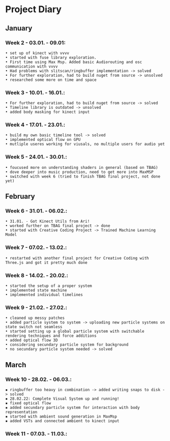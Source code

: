 # Project Diary

## January


### Week 2 - 03.01. - 09.01: 
	• set up of kinect with vvvv 
	• started with fuse library exploration. 
	• First time using Max Msp. Added basic Audiorouting and osc communication with vvvv
	• Had problems with slitscan/ringbuffer implementation -> solved
	• For further exploration, had to build nuget from source -> unsolved
	• researched some more on time and space

### Week 3 - 10.01. - 16.01.: 
	• For further exploration, had to build nuget from source -> solved
	• Timeline library is outdated -> unsolved
	• added body masking for kinect input

### Week 4 - 17.01. - 23.01.: 
	• build my own basic timeline tool -> solved
	• implemented optical flow on GPU
	• mutliple useres working for viusals, no multiple users for audio yet

### Week 5 - 24.01. - 30.01.: 
	• foucused more on understanding shaders in general (based on TBAG)
	• dove deeper into music production, need to get more into MaxMSP
	• switched with week 6 (tried to finish TBAG final project, not done yet)

## February

### Week 6 - 31.01. - 06.02.:
	• 31.01. - Got Kinect Utils from Ari!
	• worked further on TBAG final project -> done
	• started with Creative Coding Project -> Trained Machine Learning Model

### Week 7 - 07.02. - 13.02.:
	• restarted with another final project for Creative Coding with Three.js and got it pretty much done
### Week 8 - 14.02. - 20.02.:
	• started the setup of a proper system
	• implemented state machine
	• implemented individual timelines

### Week 9 - 21.02. - 27.02.:
	• cleaned up messy patches
	• added particle system to system -> uploading new particle systems on state switch not seamless
	• started setting up a global particle system with switchable rendering techniques and force additions
	• added optical flow 3D 
	• considering secundary particle system for background 
	• no secundary particle system needed -> solved

## March 

### Week 10 - 28.02. - 06.03.:
	▪ ringbuffer too heavy in combination -> added writing snaps to disk -> solved
	▪ 28.02.22: Complete Visual System up and running!
	▪ fixed optical flow
	▪ added secundary particle system for interaction with body representation
	▪ started with ambient sound generation in MaxMsp
	▪ added VSTs and connected ambient to kinect input
### Week 11 - 07.03. - 11.03.: